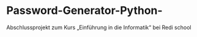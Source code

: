 # Password-Generator-Python-
Abschlussprojekt zum Kurs „Einführung in die Informatik“ bei Redi school
